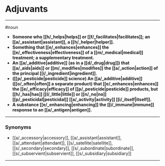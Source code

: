 # Adjuvants
---
#noun
- **Someone who [[h/_helps|helps]] or [[f/_facilitates|facilitates]]; an [[a/_assistant|assistant]], a [[h/_helper|helper]].**
- **Something that [[e/_enhances|enhances]] the [[e/_effectiveness|effectiveness]] of a [[m/_medical|medical]] treatment; a supplementary treatment.**
- **An [[a/_additive|additive]] (as in a [[d/_drug|drug]]) that [[a/_aids|aids]] or [[m/_modifies|modifies]] the [[a/_action|action]] of the principal [[i/_ingredient|ingredient]].**
- **([[p/_pesticide|pesticide]] science) An [[a/_additive|additive]] ([[o/_often|often]] a separate product) that [[e/_enhances|enhances]] the [[e/_efficacy|efficacy]] of [[p/_pesticide|pesticide]] products, but [[h/_has|has]] [[l/_little|little]] or [[n/_no|no]] [[p/_pesticidal|pesticidal]] [[a/_activity|activity]] [[i/_itself|itself]].**
- **A substance [[e/_enhancing|enhancing]] the [[i/_immune|immune]] response to an [[a/_antigen|antigen]].**
---
### Synonyms
- [[a/_accessory|accessory]], [[a/_assistant|assistant]], [[a/_attendant|attendant]], [[s/_satellite|satellite]], [[s/_secondary|secondary]], [[s/_subordinate|subordinate]], [[s/_subservient|subservient]], [[s/_subsidiary|subsidiary]]
---
